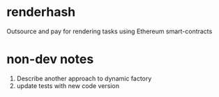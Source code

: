 # renderhash
Outsource and pay for rendering tasks using Ethereum smart-contracts


# non-dev notes
1. Describe another approach to dynamic factory
2. update tests with new code version